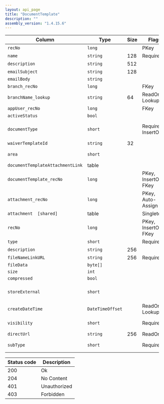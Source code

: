 ```yaml
---
layout: api_page
title: "DocumentTemplate"
description: ""
assembly_version: "1.4.15.6"
---
```




| Column | Type | Size | Flags | Table | Description |
| ------ | ---- | ---- | ----- | ----- | ----------- |
| `recNo` | `long` |  | PKey | `documentTemplate` | 
| `name` | `string` | 128 | Required | `documentTemplate` | 
| `description` | `string` | 512 |  | `documentTemplate` | 
| `emailSubject` | `string` | 128 |  | `documentTemplate` | 
| `emailBody` | `string` |  |  | `documentTemplate` | 
| `branch_recNo` | `long` |  | FKey | `documentTemplate` | 
| `branchName_lookup` | `string` | 64 | ReadOnly, Lookup | `documentTemplate` | 
| `appUser_recNo` | `long` |  | FKey | `documentTemplate` | 
| `activeStatus` | `bool` |  |  | `documentTemplate` | 
| `documentType` | `short` |  | Required, InsertOnly | `documentTemplate` | Email = 1, ESign = 2, DocumentAcknowledgement = 3
| `waiverTemplateId` | `string` | 32 |  | `documentTemplate` | 
| `area` | `short` |  |  | `documentTemplate` | Trip = 1, ClientProfile = 2, Person = 3
| `documentTemplateAttachmentLink ` | table |  |  | `documentTemplate` | 
| `documentTemplate_recNo` | `long` |  | PKey, InsertOnly, FKey | `documentTemplateAttachmentLink` | 
| `attachment_recNo` | `long` |  | PKey, Auto-Assign | `documentTemplateAttachmentLink` | 
| `attachment  [shared]` | table |  | Singleton | `documentTemplateAttachmentLink` | 
| `recNo` | `long` |  | PKey, InsertOnly, FKey | `attachment` | 
| `type` | `short` |  | Required | `attachment` | Link = 1, File = 2
| `description` | `string` | 256 |  | `attachment` | 
| `fileNameLinkURL` | `string` | 256 | Required | `attachment` | 
| `fileData` | `byte[]` |  |  | `attachment` | 
| `size` | `int` |  |  | `attachment` | 
| `compressed` | `bool` |  |  | `attachment` | 
| `storeExternal` | `short` |  |  | `attachment` | Database = 0, PrivateStorage = 1, PublicStorage = 2
| `createDateTime` | `DateTimeOffset` |  | ReadOnly, Lookup | `attachment` | 
| `visibility` | `short` |  | Required | `attachment` | Public = 1, Private = 2, Internal = 3
| `directUrl` | `string` | 256 | ReadOnly | `attachment` | 
| `subType` | `short` |  | Required | `attachment` | Document = 1, Image = 2, Other = 3

| Status code | Description |
| ----------- | ----------- |
| 200 | Ok |
| 204 | No Content |
| 401 | Unauthorized |
| 403 | Forbidden |


